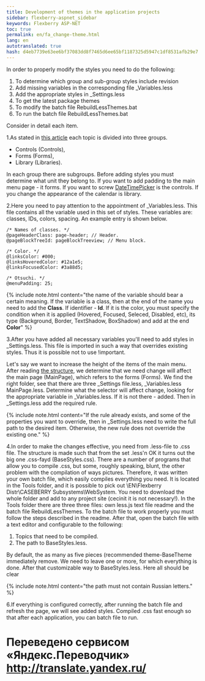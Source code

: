```yaml
--- 
title: Development of themes in the application projects 
sidebar: flexberry-aspnet_sidebar 
keywords: Flexberry ASP-NET 
toc: true 
permalink: en/fa_change-theme.html 
lang: en 
autotranslated: true 
hash: d4eb7739e63ee6bf37083dd8f7465d6ee65bf1187325d5947c1df8531afb29e7 
--- 
```


In order to properly modify the styles you need to do the following: 

1. To determine which group and sub-group styles include revision 
2. Add missing variables in the corresponding file _Variables.less 
3. Add the appropriate styles in _Settings.less 
4. To get the latest package themes 
5. To modify the batch file RebuildLessThemes.bat 
6. To run the batch file RebuildLessThemes.bat 

Consider in detail each item. 

1.As stated in [this article](fa_theme-structure.html) each topic is divided into three groups. 

* Controls (Controls), 
* Forms (Forms), 
* Library (Libraries). 

In each group there are subgroups. Before adding styles you must determine what unit they belong to. If you want to add padding to the main menu page - it forms. If you want to screw [DateTimePicker](fw_datetime-picker.html) is the controls. If you change the appearance of the calendar is library. 

2.Here you need to pay attention to the appointment of _Variables.less. This file contains all the variable used in this set of styles. These variables are: classes, IDs, colors, spacing. An example entry is shown below. 

```less
/* Names of classes. */
@pageHeaderClass: page-header; // Header. 
@pageBlockTreeId: pageBlockTreeview; // Menu block. 

/* Color. */
@linksColor: #000;
@linksHoveredColor: #12a1e5;
@linksFocusedColor: #3a88d5;

/* Otsuchi. */
@menuPadding: 25;
``` 

{% include note.html content="the name of the variable should bear a certain meaning. If the variable is a class, then at the end of the name you need to add the **Class**. If identifier - **Id**. If it is the color, you must specify the condition when it is applied (Hovered, Focused, Seleced, Disabled, etc), its type (Background, Border, TextShadow, BoxShadow) and add at the end **Color**" %} 

3.After you have added all necessary variables you'll need to add styles in _Settings.less. This file is imported in such a way that overrides existing styles. Thus it is possible not to use !important. 

Let's say we want to increase the height of the items of the main menu. After reading [the structure](fa_theme-structure.html), we determine that we need change will affect the main page (MainPage), which refers to the forms (Forms). We find the right folder, see that there are three _Settings file.less, _Variables.less MainPage.less. Determine what the selector will affect change, looking for the appropriate variable in _Variables.less. If it is not there - added. Then in _Settings.less add the required rule. 

{% include note.html content="If the rule already exists, and some of the properties you want to override, then in _Settings.less need to write the full path to the desired item. Otherwise, the new rule does not override the existing one." %} 

4.In order to make the changes effective, you need from .less-file to .css file. The structure is made such that from the set .less'n OK it turns out the big one .css-fayd (BaseStyles.css). There are a number of programs that allow you to compile .css, but some, roughly speaking, blunt, the other problem with the compilation of ways pictures. Therefore, it was written your own batch file, which easily compiles everything you need. It is located in the Tools folder, and it is possible to pick out \\EN\Flexberry Distr\CASEBERRY Subsystems\WebSystem. You need to download the whole folder and add to any project site (cecinit it is not necessary!). In the Tools folder there are three three files: own less.js text file readme and the batch file RebuildLessThemes. To the batch file to work properly you must follow the steps described in the readme. After that, open the batch file with a text editor and configurable to the following: 

1. Topics that need to be compiled. 
2. The path to BaseStyles.less. 

By default, the as many as five pieces (recommended theme-BaseTheme immediately remove. We need to leave one or more, for which everything is done. After that customizable way to BaseStyles.less. Here all should be clear 

{% include note.html content="the path must not contain Russian letters." %} 

6.If everything is configured correctly, after running the batch file and refresh the page, we will see added styles. Compiled .css fast enough so that after each application, you can batch file to run. 



 # Переведено сервисом «Яндекс.Переводчик» http://translate.yandex.ru/
